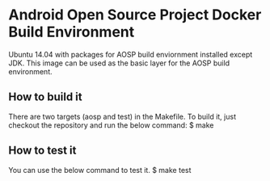 Android Open Source Project Docker Build Environment
====================================================

Ubuntu 14.04 with packages for AOSP build enviornment installed except JDK. 
This image can be used as the basic layer for the AOSP build environment.

How to build it
---------------

There are two targets (aosp and test) in the Makefile. To build it, just checkout the repository
and run the below command:
$ make


How to test it
--------------

You can use the below command to test it.
$ make test
